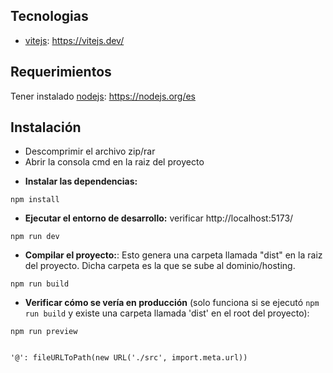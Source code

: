   ## **Tecnologias**

* [vitejs]('https://vitejs.dev/'): https://vitejs.dev/

## **Requerimientos**
<!-- Recomendada tener la version de Node v20.11.0 en adelante -->
Tener instalado [nodejs]('https://nodejs.org/es'): https://nodejs.org/es

## **Instalación**

* Descomprimir el archivo zip/rar
* Abrir la consola cmd en la raiz del proyecto

- **Instalar las dependencias:**
```
npm install
```
- **Ejecutar el entorno de desarrollo:** verificar  http://localhost:5173/
```
npm run dev
```
- **Compilar el proyecto:**: Esto genera una carpeta llamada "dist" en la raiz del proyecto. Dicha carpeta es la que se sube al dominio/hosting.
```
npm run build
```
- **Verificar cómo se vería en producción** (solo funciona si se ejecutó `npm run build` y existe una carpeta llamada 'dist' en el root del proyecto):
```
npm run preview
```

<!-- - Sí desea agregar nuevas rutas, no es necesario tocar nada, ya que al usted crear los archivos 
y carpetas en el proyecto mismo, se agregarán estas automaticamente al hacer el build, 
ya que esta configurado para que no sea necesario agregar de forma manual cada archivo o carpeta,
el siguiente codigo ya hace la funcionalidad
 -->

```       

'@': fileURLToPath(new URL('./src', import.meta.url))

```